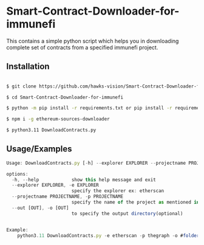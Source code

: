 # Smart-Contract-Downloader-for-immunefi
This contains a simple python script which helps you in downloading complete set of contracts from a specified immunefi project.




## Installation


```bash
  
$ git clone https://github.com/hawks-vision/Smart-Contract-Downloader-for-immunefi.git

$ cd Smart-Contract-Downloader-for-immunefi

$ python -m pip install -r requirements.txt or pip install -r requirements.txt

$ npm i -g ethereum-sources-downloader

$ python3.11 DownloadContracts.py
```
    
## Usage/Examples

```javascript
Usage: DownloadContracts.py [-h] --explorer EXPLORER --projectname PROJECTNAME

options:
  -h, --help            show this help message and exit
  --explorer EXPLORER, -e EXPLORER
                        specify the explorer ex: etherscan
  --projectname PROJECTNAME, -p PROJECTNAME
                        specify the name of the project as mentioned in immunefi ex: thegraph
  --out [OUT], -o [OUT]
                        to specify the output directory(optional)


Example:
    python3.11 DownloadContracts.py -e etherscan -p thegraph -o #foldername(optional)

```

